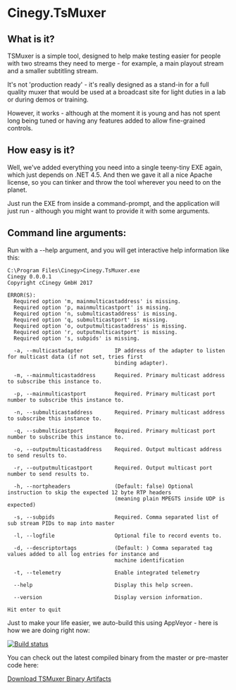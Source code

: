 ﻿# Cinegy.TsMuxer

## What is it?

TSMuxer is a simple tool, designed to help make testing easier for people with two streams they need to merge - for example, a main playout stream and a smaller subtitling stream.

It's not 'production ready' - it's really designed as a stand-in for a full quality muxer that would be used at a broadcast site for light duties in a lab or during demos or training. 

However, it works - although at the moment it is young and has not spent long being tuned or having any features added to allow fine-grained controls.

## How easy is it?

Well, we've added everything you need into a single teeny-tiny EXE again, which just depends on .NET 4.5. And then we gave it all a nice Apache license, so you can tinker and throw the tool wherever you need to on the planet.

Just run the EXE from inside a command-prompt, and the application will just run - although you might want to provide it with some arguments.

## Command line arguments:

Run with a --help argument, and you will get interactive help information like this:

```
C:\Program Files\Cinegy>Cinegy.TsMuxer.exe
Cinegy 0.0.0.1
Copyright cCinegy GmbH 2017

ERROR(S):
  Required option 'm, mainmulticastaddress' is missing.
  Required option 'p, mainmulticastport' is missing.
  Required option 'n, submulticastaddress' is missing.
  Required option 'q, submulticastport' is missing.
  Required option 'o, outputmulticastaddress' is missing.
  Required option 'r, outputmulticastport' is missing.
  Required option 's, subpids' is missing.

  -a, --multicastadapter          IP address of the adapter to listen for multicast data (if not set, tries first
                                  binding adapter).

  -m, --mainmulticastaddress      Required. Primary multicast address to subscribe this instance to.

  -p, --mainmulticastport         Required. Primary multicast port number to subscribe this instance to.

  -n, --submulticastaddress       Required. Primary multicast address to subscribe this instance to.

  -q, --submulticastport          Required. Primary multicast port number to subscribe this instance to.

  -o, --outputmulticastaddress    Required. Output multicast address to send results to.

  -r, --outputmulticastport       Required. Output multicast port number to send results to.

  -h, --nortpheaders              (Default: false) Optional instruction to skip the expected 12 byte RTP headers
                                  (meaning plain MPEGTS inside UDP is expected)

  -s, --subpids                   Required. Comma separated list of sub stream PIDs to map into master

  -l, --logfile                   Optional file to record events to.

  -d, --descriptortags            (Default: ) Comma separated tag values added to all log entries for instance and
                                  machine identification

  -t, --telemetry                 Enable integrated telemetry

  --help                          Display this help screen.

  --version                       Display version information.

Hit enter to quit
```

Just to make your life easier, we auto-build this using AppVeyor - here is how we are doing right now: 

[![Build status](https://ci.appveyor.com/api/projects/status/njky44r567b8x634?svg=true)](https://ci.appveyor.com/project/cinegy/tsmuxer)

You can check out the latest compiled binary from the master or pre-master code here:

[Download TSMuxer Binary Artifacts](https://ci.appveyor.com/project/cinegy/tsmuxer/build/artifacts)
